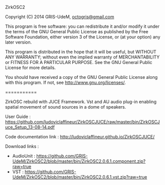 ZirkOSC2

Copyright (C) 2014  GRIS-UdeM, octogris@gmail.com

This program is free software: you can redistribute it and/or modify
it under the terms of the GNU General Public License as published by
the Free Software Foundation, either version 3 of the License, or
(at your option) any later version.

This program is distributed in the hope that it will be useful,
but WITHOUT ANY WARRANTY; without even the implied warranty of
MERCHANTABILITY or FITNESS FOR A PARTICULAR PURPOSE.  See the
GNU General Public License for more details.

You should have received a copy of the GNU General Public License
along with this program.  If not, see <http://www.gnu.org/licenses/>.

===========

ZirkOSC rebuild with JUCE Framework. Vst and AU audio plug-in enabling spatial movement of sound sources in a dome of speakers.

User Guide : https://github.com/ludoviclaffineur/ZirkOSCJUCE/raw/master/bin/ZirkOSCJuce_Setup_13-08-14.pdf

Code documentation link : http://ludoviclaffineur.github.io/ZirkOSCJUCE/

Download links :

- AudioUnit :
			https://github.com/GRIS-UdeM/ZirkOSC2/blob/master/bin/ZirkOSC2.0.6.1.component.zip?raw=true
- VST :
			https://github.com/GRIS-UdeM/ZirkOSC2/blob/master/bin/ZirkOSC2.0.6.1.vst.zip?raw=true

